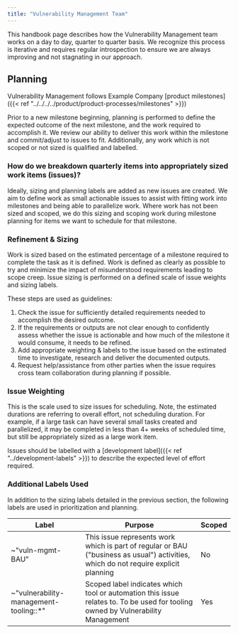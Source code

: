 ```yaml
---
title: "Vulnerability Management Team"
---
```


This handbook page describes how the Vulnerability Management team works on a day to day, quarter to quarter basis.
We recognize this process is iterative and requires regular introspection to ensure we are always improving and not stagnating in our approach.

## Planning

Vulnerability Management follows Example Company [product milestones]({{< ref "../../../../product/product-processes/milestones" >}})

Prior to a new milestone beginning, planning is performed to define the expected outcome of the next milestone, and the work required to accomplish it. We review our ability to deliver this work within the milestone and commit/adjust to issues to fit. Additionally, any work which is not scoped or not sized is qualified and labelled.

### How do we breakdown quarterly items into appropriately sized work items (issues)?

Ideally, sizing and planning labels are added as new issues are created. We aim to define work as small actionable issues to assist with fitting work into milestones and being able to parallelize work. Where work has not been sized and scoped, we do this sizing and scoping work during milestone planning for items we want to schedule for that milestone.

### Refinement & Sizing

Work is sized based on the estimated percentage of a milestone required to complete the task as it is defined. Work is defined as clearly as possible to try and minimize the impact of misunderstood requirements leading to scope creep. Issue sizing is performed on a defined scale of issue weights and sizing labels.

These steps are used as guidelines:

1. Check the issue for sufficiently detailed requirements needed to accomplish the desired outcome.
2. If the requirements or outputs are not clear enough to confidently assess whether the issue is actionable and how much of the milestone it would consume, it needs to be refined.
3. Add appropriate weighting & labels to the issue based on the estimated time to investigate, research and deliver the documented outputs.
4. Request help/assistance from other parties when the issue requires cross team collaboration during planning if possible.

### Issue Weighting

This is the scale used to size issues for scheduling. Note, the estimated durations are referring to overall effort, not scheduling duration. For example, if a large task can have several small tasks created and parallelized, it may be completed in less than 4+ weeks of scheduled time, but still be appropriately sized as a large work item.

Issues should be labelled with a [development label]({{< ref "../development-labels" >}}) to describe the expected level of effort required.

### Additional Labels Used

In addition to the sizing labels detailed in the previous section, the following labels are used in prioritization and planning.

| Label | Purpose | Scoped |
|---|---|---|
| ~"vuln-mgmt-BAU" | This issue represents work which is part of regular or BAU ("business as usual") activities, which do not require explicit planning | No |
| ~"vulnerability-management-tooling::*" | Scoped label indicates which tool or automation this issue relates to. To be used for tooling owned by Vulnerability Management | Yes |
